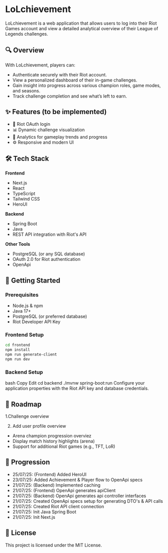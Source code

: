 # LoLchievement

LoLchievement is a web application that allows users to log into their Riot Games account and view a detailed analytical
overview of their League of Legends challenges.

## 🔍 Overview

With LoLchievement, players can:

- Authenticate securely with their Riot account.
- View a personalized dashboard of their in-game challenges.
- Gain insight into progress across various champion roles, game modes, and seasons.
- Track challenge completion and see what’s left to earn.

## ✨ Features (to be implemented)

- 🔐 Riot OAuth login
- 📊 Dynamic challenge visualization
- 🧠 Analytics for gameplay trends and progress
- ⚙️ Responsive and modern UI

## 🛠 Tech Stack

**Frontend**

- Next.js
- React
- TypeScript
- Tailwind CSS
- HeroUI

**Backend**

- Spring Boot
- Java
- REST API integration with Riot's API

**Other Tools**

- PostgreSQL (or any SQL database)
- OAuth 2.0 for Riot authentication
- OpenApi

## 🚀 Getting Started

### Prerequisites

- Node.js & npm
- Java 17+
- PostgreSQL (or preferred database)
- Riot Developer API Key

### Frontend Setup

```bash
cd frontend
npm install
npm run generate-client
npm run dev
```

### Backend Setup

bash
Copy
Edit
cd backend
./mvnw spring-boot:run
Configure your application properties with the Riot API key and database credentials.

## 📌 Roadmap

1.Challenge overview

2. Add user profile overview

- Arena champion progression overviez
- Display match history highlights (arena)
- Support for additional Riot games (e.g., TFT, LoR)

## 🏁 Progression

- 25/07/25: (Frontend) Added HeroUI
- 23/07/25: Added Achievement & Player flow to OpenApi specs
- 21/07/25: (Backend) Implemented caching
- 21/07/25: (Frontend) OpenApi generates apiClient
- 21/07/25: (Backend) OpenApi generates api controller interfaces
- 21/07/25: Created OpenApi specs setup for generating DTO's & API calls
- 21/07/25: Created Riot API client connection
- 21/07/25: Init Java Spring Boot
- 21/07/25: Init Next.js

## 📄 License

This project is licensed under the MIT License.